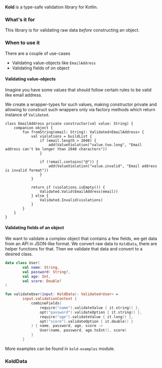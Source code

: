 **Kold** is a type-safe validation library for Kotlin.
### What's it for
This library is for validating raw data _before_ constructing an object.

### When to use it
There are a couple of use-cases
* Validating value-objects like `EmailAddress`
* Validating fields of on object

#### Validating value-objects
Imagine you have some values that should follow certain rules to be valid like email address.

We create a wrapper-types for such values, making constructor private and allowing to construct such wrappers only via factory methods which return instance of `Validated`.

```$kotlin
class EmailAddress private constructor(val value: String) {
    companion object {
        fun fromString(email: String): Validated<EmailAddress> {
            val violations = buildList {
                if (email.length > 2048) {
                    add(ValueViolation("value.too.long", "Email address can't be longer than 2048 characters"))
                }

                if (!email.contains("@")) {
                    add(ValueViolation("value.invalid", "Email address is invalid format"))
                }
            }

            return if (violations.isEmpty()) {
                Validated.Valid(EmailAddress(email))
            } else {
                Validated.Invalid(violations)
            }
        }
    }
}
```

#### Validating fields of an object
We want to validate a complex object that contains a few fields, we get data from an API in JSON-like format.
We convert raw data to `KoldData`, there are helper functions for that. Then we validate that data and convert to a desired class.
```kotlin
data class User(
        val name: String,
        val password: String?,
        val age: Int,
        val score: Double?
)

fun validateUser(input: KoldData): Validated<User> =
        input.validationContext {
            combineFields(
                require("name").validateValue { it.string() },
                opt("password").validateOption { it.string() },
                require("age").validateValue { it.long() },
                opt("score").validateOption { it.double() }
            ) { name, password, age, score ->
                User(name, password, age.toInt(), score)
            }
        }
```
More examples can be found in `kold-examples` module.

### KoldData


